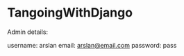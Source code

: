 # TangoingWithDjango


Admin details:

  username:  arslan
  email:     arslan@email.com
  password:  pass
